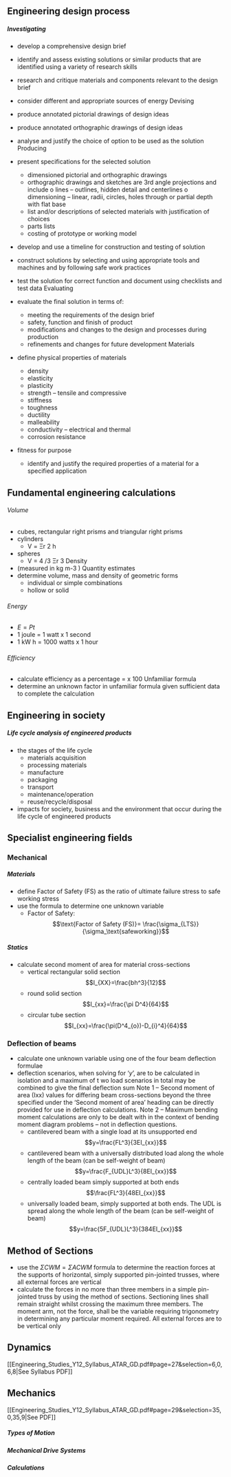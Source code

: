 ## Engineering design process
##### Investigating
- develop a comprehensive design brief
- identify and assess existing solutions or similar products that are identified using a variety of research
skills
- research and critique materials and components relevant to the design brief
- consider different and appropriate sources of energy
Devising
- produce annotated pictorial drawings of design ideas
- produce annotated orthographic drawings of design ideas
- analyse and justify the choice of option to be used as the solution
Producing
- present specifications for the selected solution
    - dimensioned pictorial and orthographic drawings
    - orthographic drawings and sketches are 3rd angle projections and include
o lines – outlines, hidden detail and centerlines
o dimensioning – linear, radii, circles, holes through or partial depth with flat base
    - list and/or descriptions of selected materials with justification of choices
    - parts lists
    - costing of prototype or working model

- develop and use a timeline for construction and testing of solution
- construct solutions by selecting and using appropriate tools and machines and by following safe work
practices
- test the solution for correct function and document using checklists and test data
Evaluating
- evaluate the final solution in terms of:
    - meeting the requirements of the design brief
    - safety, function and finish of product
    - modifications and changes to the design and processes during production
    - refinements and changes for future development
Materials
- define physical properties of materials
    - density
    - elasticity
    - plasticity
    - strength – tensile and compressive
    - stiffness
    - toughness
    - ductility
    - malleability
    - conductivity – electrical and thermal
    - corrosion resistance
- fitness for purpose
    - identify and justify the required properties of a material for a specified application

## Fundamental engineering calculations

###### Volume
- cubes, rectangular right prisms and triangular right prisms
- cylinders
    - V = Ξr
2
h
- spheres
    - V = 4
/3 Ξr
3
Density
- (measured in kg m-3
)
Quantity estimates
- determine volume, mass and density of geometric forms
    - individual or simple combinations
    - hollow or solid

###### Energy
- $E = Pt$
- 1 joule = 1 watt x 1 second
- 1 kW h = 1000 watts x 1 hour
###### Efficiency
- calculate efficiency as a percentage = x 100
Unfamiliar formula
- determine an unknown factor in unfamiliar formula given sufficient data to complete the calculation

## Engineering in society
##### Life cycle analysis of engineered products
- the stages of the life cycle
    - materials acquisition
    - processing materials
    - manufacture
    - packaging
    - transport
    - maintenance/operation
    - reuse/recycle/disposal
- impacts for society, business and the environment that occur during the life cycle of engineered
products

## Specialist engineering fields
### Mechanical
##### Materials
- define Factor of Safety (FS) as the ratio of ultimate failure stress to safe working stress
- use the formula to determine one unknown variable
    - Factor of Safety: $$\text{Factor of Safety (FS)}= \frac{\sigma_{LTS}}{\sigma_\text{safeworking}}$$
##### Statics
- calculate second moment of area for material cross-sections
    - vertical rectangular solid section $$I_{XX}=\frac{bh^3}{12}$$
    - round solid section $$I_{xx}=\frac{\pi D^4}{64}$$
    - circular tube section $$I_{xx}=\frac{\pi(D^4_{o})-D_{i}^4}{64}$$
### Deflection of beams
- calculate one unknown variable using one of the four beam deflection formulae
- deflection scenarios, when solving for ‘$y$’, are to be calculated in isolation and a maximum of t wo load
scenarios in total may be combined to give the final deflection sum
Note 1 – Second moment of area (Ixx) values for differing beam cross-sections beyond the three
specified under the ‘Second moment of area’ heading can be directly provided for use in deflection
calculations.
Note 2 – Maximum bending moment calculations are only to be dealt with in the context of bending
moment diagram problems – not in deflection questions.
    - cantilevered beam with a single load at its unsupported end $$y=\frac{FL^3}{3EI_{xx}}$$
    - cantilevered beam with a universally distributed load along the whole length of the beam (can be self-weight of beam) $$y=\frac{F_{UDL}L^3}{8EI_{xx}}$$
    - centrally loaded beam simply supported at both ends $$\frac{FL^3}{48EI_{xx}}$$
    - universally loaded beam, simply supported at both ends. The UDL is spread along the whole length of the beam (can be self-weight of beam) $$y=\frac{5F_{UDL}L^3}{384EI_{xx}}$$
## Method of Sections
- use the $\Sigma CWM = \Sigma ACWM$ formula to determine the reaction forces at the supports of horizontal, simply supported pin-jointed trusses, where all external forces are vertical
- calculate the forces in no more than three members in a simple pin-jointed truss by using the method of sections. Sectioning lines shall remain straight whilst crossing the maximum three members. The moment arm, not the force, shall be the variable requiring trigonometry in determining any particular moment required. All external forces are to be vertical only
## Dynamics
[[Engineering_Studies_Y12_Syllabus_ATAR_GD.pdf#page=27&selection=6,0,6,8|See Syllabus PDF]]


## Mechanics
[[Engineering_Studies_Y12_Syllabus_ATAR_GD.pdf#page=29&selection=35,0,35,9|See PDF]]
##### Types of Motion

##### Mechanical Drive Systems

##### Calculations
